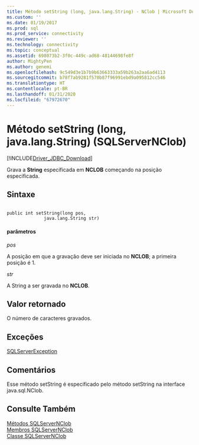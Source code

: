 ```yaml
---
title: Método setString (long, java.lang.String) - NClob | Microsoft Docs
ms.custom: ''
ms.date: 01/19/2017
ms.prod: sql
ms.prod_service: connectivity
ms.reviewer: ''
ms.technology: connectivity
ms.topic: conceptual
ms.assetid: 698073b2-3f0c-449c-ad68-48144698fe8f
author: MightyPen
ms.author: genemi
ms.openlocfilehash: 9c549d3e1b7b9b63663333a59b263a2aa6ad4113
ms.sourcegitcommit: b78f7ab9281f570b87f96991ebd9a095812cc546
ms.translationtype: HT
ms.contentlocale: pt-BR
ms.lasthandoff: 01/31/2020
ms.locfileid: "67972670"
---
```

# <a name="setstring-method-long-javalangstring-sqlservernclob"></a>Método setString (long, java.lang.String) (SQLServerNClob)
[!INCLUDE[Driver_JDBC_Download](../../../includes/driver_jdbc_download.md)]

  Grava a **String** especificada em **NCLOB** começando na posição especificada.  
  
## <a name="syntax"></a>Sintaxe  
  
```  
  
public int setString(long pos,  
              java.lang.String str)  
```  
  
#### <a name="parameters"></a>parâmetros  
 *pos*  
  
 A posição em que a gravação deve ser iniciada no **NCLOB**; a primeira posição é 1.  
  
 *str*  
  
 A String a ser gravada no **NCLOB**.  
  
## <a name="return-value"></a>Valor retornado  
 O número de caracteres gravados.  
  
## <a name="exceptions"></a>Exceções  
 [SQLServerException](../../../connect/jdbc/reference/sqlserverexception-class.md)  
  
## <a name="remarks"></a>Comentários  
 Esse método setString é especificado pelo método setString na interface java.sql.NClob.  
  
## <a name="see-also"></a>Consulte Também  
 [Métodos SQLServerNClob](../../../connect/jdbc/reference/sqlservernclob-methods.md)   
 [Membros SQLServerNClob](../../../connect/jdbc/reference/sqlservernclob-members.md)   
 [Classe SQLServerNClob](../../../connect/jdbc/reference/sqlservernclob-class.md)  
  
  
